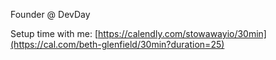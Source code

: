 Founder @ DevDay

Setup time with me: [https://calendly.com/stowawayio/30min](https://cal.com/beth-glenfield/30min?duration=25)
